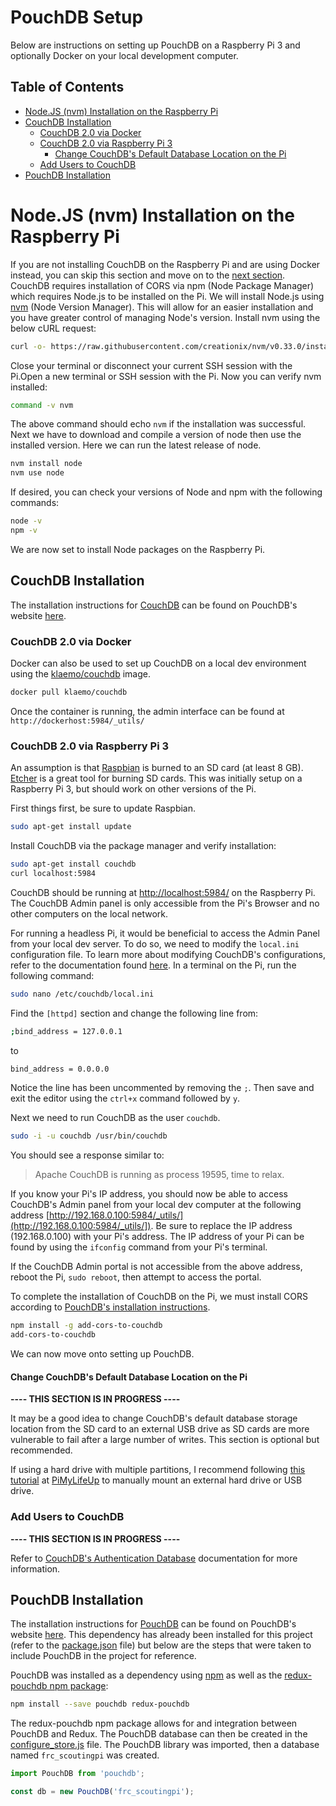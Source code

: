 # PouchDB Setup

Below are instructions on setting up PouchDB on a Raspberry Pi 3 and optionally Docker on your local development computer.

## Table of Contents

* [Node.JS (nvm) Installation on the Raspberry Pi](#nodejs-nvm-installation-on-the-raspberry-pi)
* [CouchDB Installation](#couchdb-installation)
    * [CouchDB 2.0 via Docker](#couchdb-20-via-docker)
    * [CouchDB 2.0 via Raspberry Pi 3](#couchdb-20-via-raspberry-pi-3)
        * [Change CouchDB's Default Database Location on the Pi](#change-couchdbs-default-database-location-on-the-pi)
    * [Add Users to CouchDB](#add-users-to-couchdb)
* [PouchDB Installation](#pouchdb-installation)

# Node.JS (nvm) Installation on the Raspberry Pi

If you are not installing CouchDB on the Raspberry Pi and are using Docker instead, you can skip this section and move on to the [next section](#couchdb-installation "CouchDB Installation"). CouchDB requires installation of CORS via npm (Node Package Manager) which requires Node.js to be installed on the Pi. We will install Node.js using [nvm](https://github.com/creationix/nvm/blob/master/README.markdown "nvm README") (Node Version Manager). This will allow for an easier installation and you have greater control of managing Node's version. Install nvm using the below cURL request:

```bash
curl -o- https://raw.githubusercontent.com/creationix/nvm/v0.33.0/install.sh | bash
```

Close your terminal or disconnect your current SSH session with the Pi.Open a new terminal or SSH session with the Pi. Now you can verify nvm installed:

```bash
command -v nvm
```

The above command should echo `nvm` if the installation was successful. Next we have to download and compile a version of node then use the installed version. Here we can run the latest release of node.

```bash
nvm install node
nvm use node
```

If desired, you can check your versions of Node and npm with the following commands:

```bash
node -v
npm -v
```

We are now set to install Node packages on the Raspberry Pi.

## CouchDB Installation

The installation instructions for [CouchDB](https://couchdb.apache.org/ "couchdb.apache.org") can be found on PouchDB's website [here](https://pouchdb.com/guides/setup-couchdb.html "pouchdb.com").

### CouchDB 2.0 via Docker

Docker can also be used to set up CouchDB on a local dev environment using the [klaemo/couchdb](https://hub.docker.com/r/klaemo/couchdb/ "hub.docker.com") image.

```bash
docker pull klaemo/couchdb
```

Once the container is running, the admin interface can be found at `http://dockerhost:5984/_utils/`

### CouchDB 2.0 via Raspberry Pi 3

An assumption is that [Raspbian](https://www.raspberrypi.org/downloads/ "www.raspberrypi.org") is burned to an SD card (at least 8 GB). [Etcher](https://etcher.io/ "etcher.io") is a great tool for burning SD cards. This was initially setup on a Raspberry Pi 3, but should work on other versions of the Pi.

First things first, be sure to update Raspbian.

```bash
sudo apt-get install update
```

Install CouchDB via the package manager and verify installation:

```bash
sudo apt-get install couchdb
curl localhost:5984
```

CouchDB should be running at [http://localhost:5984/](http://localhost:5984/) on the Raspberry Pi. The CouchDB Admin panel is only accessible from the Pi's Browser and no other computers on the local network.

For running a headless Pi, it would be beneficial to access the Admin Panel from your local dev server. To do so, we need to modify the `local.ini` configuration file. To learn more about modifying CouchDB's configurations, refer to the documentation found [here](http://docs.couchdb.org/en/2.0.0/config/intro.html?highlight=local.ini "docs.couchdb.org"). In a terminal on the Pi, run the following command:

```bash
sudo nano /etc/couchdb/local.ini
```

Find the `[httpd]` section and change the following line from:

```bash
;bind_address = 127.0.0.1
```

to

```bash
bind_address = 0.0.0.0
```

Notice the line has been uncommented by removing the `;`. Then save and exit the editor using the `ctrl+x` command followed by `y`.

Next we need to run CouchDB as the user `couchdb`.

```bash
sudo -i -u couchdb /usr/bin/couchdb
```

You should see a response similar to:
> Apache CouchDB is running as process 19595, time to relax.

If you know your Pi's IP address, you should now be able to access CouchDB's Admin panel from your local dev computer at the following address [http://192.168.0.100:5984/_utils/](http://192.168.0.100:5984/_utils/]). Be sure to replace the IP address (192.168.0.100) with your Pi's address. The IP address of your Pi can be found by using the `ifconfig` command from your Pi's terminal.

If the CouchDB Admin portal is not accessible from the above address, reboot the Pi, `sudo reboot`, then attempt to access the portal.

To complete the installation of CouchDB on the Pi, we must install CORS according to [PouchDB's installation instructions](https://pouchdb.com/guides/setup-couchdb.html#set-up-cors "pouchdb.com").

```bash
npm install -g add-cors-to-couchdb
add-cors-to-couchdb
```

We can now move onto setting up PouchDB.

#### Change CouchDB's Default Database Location on the Pi

 **---- THIS SECTION IS IN PROGRESS ----**

It may be a good idea to change CouchDB's default database storage location from the SD card to an external USB drive as SD cards are more vulnerable to fail after a large number of writes. This section is optional but recommended.

If using a hard drive with multiple partitions, I recommend following [this tutorial](https://pimylifeup.com/raspberry-pi-mount-usb-drive/ "pimylifeup.com") at [PiMyLifeUp](https://pimylifeup.com/ "pimylifeup.com") to manually mount an external hard drive or USB drive.

### Add Users to CouchDB

 **---- THIS SECTION IS IN PROGRESS ----**

Refer to [CouchDB's Authentication Database](http://docs.couchdb.org/en/2.0.0/intro/security.html#authentication-database "docs.couchdb.org") documentation for more information.

## PouchDB Installation

The installation instructions for [PouchDB](https://pouchdb.com/ "pouchdb.com") can be found on PouchDB's website [here](https://pouchdb.com/guides/setup-pouchdb.html#nodejs "pouchdb.com/guides/"). This dependency has already been installed for this project (refer to the [package.json](../package.json) file) but below are the steps that were taken to include PouchDB in the project for reference.

PouchDB was installed as a dependency using [npm](https://www.npmjs.com/package/pouchdb "npmjs.com/package/pouchdb") as well as the [redux-pouchdb npm package](https://www.npmjs.com/package/redux-pouchdb "npmjs.com/package/redux-pouchdb"):

```bash
npm install --save pouchdb redux-pouchdb
```

The redux-pouchdb npm package allows for and integration between PouchDB and Redux. The PouchDB database can then be created in the [configure_store.js](../src/store/configureStore.js) file. The PouchDB library was imported, then a database named `frc_scoutingpi` was created.

```javascript
import PouchDB from 'pouchdb';

const db = new PouchDB('frc_scoutingpi');
```
